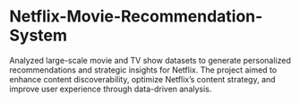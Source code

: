 # Netflix-Movie-Recommendation-System
Analyzed large-scale movie and TV show datasets to generate personalized recommendations and strategic insights for Netflix. The project aimed to enhance content discoverability, optimize Netflix’s content strategy, and improve user experience through data-driven analysis.
